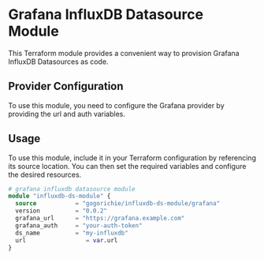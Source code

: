 # Grafana InfluxDB Datasource Module

This Terraform module provides a convenient way to provision Grafana InfluxDB Datasources as code.

## Provider Configuration

To use this module, you need to configure the Grafana provider by providing the url and auth variables.

## Usage

To use this module, include it in your Terraform configuration by referencing its source location. You can then set the required variables and configure the desired resources.

```terraform
# grafana influxdb datasource module
module "influxdb-ds-module" {
  source           = "gogorichie/influxdb-ds-module/grafana"
  version          = "0.0.2"
  grafana_url      = "https://grafana.example.com"
  grafana_auth     = "your-auth-token"
  ds_name          = "my-influxdb"
  url                 = var.url
}
```
